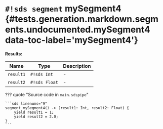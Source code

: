 # `#!sds segment` mySegment4 {#tests.generation.markdown.segments.undocumented.mySegment4 data-toc-label='mySegment4'}

**Results:**

| Name | Type | Description |
|------|------|-------------|
| `result1` | `#!sds Int` | - |
| `result2` | `#!sds Float` | - |

??? quote "Source code in `main.sdspipe`"

    ```sds linenums="9"
    segment mySegment4() -> (result1: Int, result2: Float) {
        yield result1 = 1;
        yield result2 = 2.0;
    }
    ```
